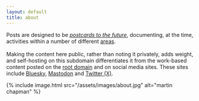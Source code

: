 ```yaml
---
layout: default
title: about
---
```

Posts are designed to be [_postcards to the future_](https://vukutu.com/blog/2010/07/postcards-to-the-future/'),
documenting, at the time, activities within a number of different [areas](/tags).
<br>
<br>
Making the content here public, rather than noting it privately, adds weight, and self-hosting on this subdomain
differentiates it from the work-based content posted on the [root domain](https://martinchapman.co.uk) and on social
media sites. These sites include [Bluesky](https://bsky.app/profile/martinchapman.bsky.social),
[Mastodon](https://mastodon.social/@martinchapman) and [Twitter (X)](https://x.com/martin_chap_man).

{%
  include image.html
  src="/assets/images/about.jpg"
  alt="martin chapman"
%}
